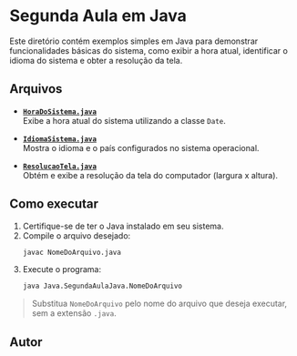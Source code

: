 # Segunda Aula em Java

Este diretório contém exemplos simples em Java para demonstrar funcionalidades básicas do sistema, como exibir a hora atual, identificar o idioma do sistema e obter a resolução da tela.

## Arquivos

- **[`HoraDoSistema.java`](HoraDoSistema.java)**  
  Exibe a hora atual do sistema utilizando a classe `Date`.

- **[`IdiomaSistema.java`](IdiomaSistema.java)**  
  Mostra o idioma e o país configurados no sistema operacional.

- **[`ResolucaoTela.java`](ResolucaoTela.java)**  
  Obtém e exibe a resolução da tela do computador (largura x altura).

## Como executar

1. Certifique-se de ter o Java instalado em seu sistema.
2. Compile o arquivo desejado:
    ```sh
    javac NomeDoArquivo.java
    ```
3. Execute o programa:
    ```sh
    java Java.SegundaAulaJava.NomeDoArquivo
    ```

> Substitua `NomeDoArquivo` pelo nome do arquivo que deseja executar, sem a extensão `.java`.

## Autor